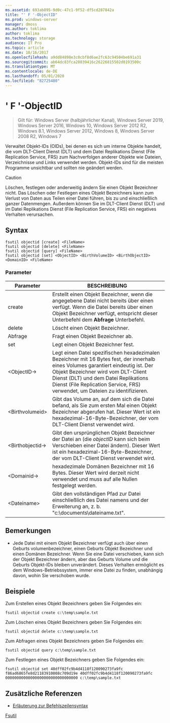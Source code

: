 ```yaml
---
ms.assetid: 693ab895-9d0c-47c1-9f52-df5cd287842a
title: "' F '-ObjectID"
ms.prod: windows-server
manager: dmoss
ms.author: toklima
author: toklima
ms.technology: storage
audience: IT Pro
ms.topic: article
ms.date: 10/16/2017
ms.openlocfilehash: a9dd84898e3c0cbf8d6ae2fc63c94504be691a31
ms.sourcegitcommit: ab64dc83fca28039416c26226815502d0193500c
ms.translationtype: MT
ms.contentlocale: de-DE
ms.lasthandoff: 05/01/2020
ms.locfileid: "82725480"
---
```

# <a name="fsutil-objectid"></a>' F '-ObjectID
> Gilt für: Windows Server (halbjährlicher Kanal), Windows Server 2019, Windows Server 2016, Windows 10, Windows Server 2012 R2, Windows 8.1, Windows Server 2012, Windows 8, Windows Server 2008 R2, Windows 7

Verwaltet Objekt-IDs (OIDs), bei denen es sich um interne Objekte handelt, die vom DLT-Client Dienst (DLT) und dem Datei Replikations Dienst (File Replication Service, FRS) zum Nachverfolgen anderer Objekte wie Dateien, Verzeichnisse und Links verwendet werden. Objekt-IDs sind für die meisten Programme unsichtbar und sollten nie geändert werden.

> [!CAUTION]
> Löschen, festlegen oder anderweitig ändern Sie einen Objekt Bezeichner nicht. Das Löschen oder Festlegen eines Objekt Bezeichners kann zum Verlust von Daten aus Teilen einer Datei führen, bis zu und einschließlich ganzer Datenmengen. Außerdem können Sie im DLT-Client Dienst (DLT) und im Datei Replikations Dienst (File Replication Service, FRS) ein negatives Verhalten verursachen.



## <a name="syntax"></a>Syntax

```
fsutil objectid [create] <FileName>
fsutil objectid [delete] <FileName>
fsutil objectid [query] <FileName>
fsutil objectid [set] <ObjectID> <BirthVolumeID> <BirthObjectID> <DomainID> <FileName>
```

### <a name="parameters"></a>Parameter

|Parameter|BESCHREIBUNG|
|-------------|---------------|
|create|Erstellt einen Objekt Bezeichner, wenn die angegebene Datei nicht bereits über einen verfügt. Wenn die Datei bereits über einen Objekt Bezeichner verfügt, entspricht dieser Unterbefehl dem **Abfrage** Unterbefehl.|
|delete|Löscht einen Objekt Bezeichner.|
|Abfrage|Fragt einen Objekt Bezeichner ab.|
|set|Legt einen Objekt Bezeichner fest.|
|\<ObjectID->|Legt einen Datei spezifischen hexadezimalen Bezeichner mit 16 Bytes fest, der innerhalb eines Volumes garantiert eindeutig ist. Der Objekt Bezeichner wird vom DLT-Client Dienst (DLT) und dem Datei Replikations Dienst (File Replication Service, FRS) verwendet, um Dateien zu identifizieren.|
|\<Birthvolumeid>|Gibt das Volume an, auf dem sich die Datei befand, als Sie zum ersten Mal einen Objekt Bezeichner abgerufen hat. Dieser Wert ist ein hexadezimal-16-Byte-Bezeichner, der vom DLT-Client Dienst verwendet wird.|
|\<Birthobjectid->|Gibt den ursprünglichen Objekt Bezeichner der Datei an (die *objectID* kann sich beim Verschieben einer Datei ändern). Dieser Wert ist ein hexadezimal-16-Byte-Bezeichner, der vom DLT-Client Dienst verwendet wird.|
|\<Domainid->|hexadezimale Domänen Bezeichner mit 16 Bytes. Dieser Wert wird derzeit nicht verwendet und muss auf alle Nullen festgelegt werden.|
|\<Dateiname>|Gibt den vollständigen Pfad zur Datei einschließlich des Datei namens und der Erweiterung an, z. b. "c:\documents\dateiname.txt".|

## <a name="remarks"></a>Bemerkungen

-   Jede Datei mit einem Objekt Bezeichner verfügt auch über einen Geburts volumenbezeichner, einen Geburts Objekt Bezeichner und einen Domänen Bezeichner. Wenn Sie eine Datei verschieben, kann sich der Objekt Bezeichner ändern, aber das Geburts Volume und die Geburts Objekt-IDs bleiben unverändert. Dieses Verhalten ermöglicht es dem Windows-Betriebssystem, immer eine Datei zu finden, unabhängig davon, wohin Sie verschoben wurde.

## <a name="examples"></a><a name="BKMK_examples"></a>Beispiele
Zum Erstellen eines Objekt Bezeichners geben Sie Folgendes ein:

`fsutil objectid create c:\temp\sample.txt`

Zum Löschen eines Objekt Bezeichners geben Sie Folgendes ein:

`fsutil objectid delete c:\temp\sample.txt`

Zum Abfragen eines Objekt Bezeichners geben Sie Folgendes ein:

`fsutil objectid query c:\temp\sample.txt`

Zum Festlegen eines Objekt Bezeichners geben Sie Folgendes ein:

`fsutil objectid set 40dff02fc9b4d4118f120090273fa9fc f86ad6865fe8d21183910008c709d19e 40dff02fc9b4d4118f120090273fa9fc 00000000000000000000000000000000 c:\temp\sample.txt`

## <a name="additional-references"></a>Zusätzliche Referenzen
- [Erläuterung zur Befehlszeilensyntax](command-line-syntax-key.md)

[Fsutil](Fsutil.md)


